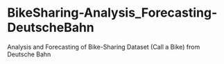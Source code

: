 # BikeSharing-Analysis_Forecasting-DeutscheBahn
Analysis and Forecasting of Bike-Sharing Dataset (Call a Bike) from Deutsche Bahn
